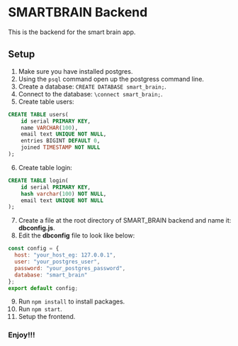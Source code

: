 # SMARTBRAIN Backend

This is the backend for the smart brain app.

## Setup

1. Make sure you have installed postgres.
2. Using the `psql` command open up the postgress command line.
3. Create a database: `CREATE DATABASE smart_brain;`.
4. Connect to the database: `\connect smart_brain;`.
5. Create table users:

```sql
CREATE TABLE users(
    id serial PRIMARY KEY,
    name VARCHAR(100),
    email text UNIQUE NOT NULL,
    entries BIGINT DEFAULT 0,
    joined TIMESTAMP NOT NULL
);
```

6. Create table login:

```sql
CREATE TABLE login(
    id serial PRIMARY KEY,
    hash varchar(100) NOT NULL,
    email text UNIQUE NOT NULL
);
```

7. Create a file at the root directory of SMART_BRAIN backend and name it: **dbconfig.js**.
8. Edit the **dbconfig** file to look like below:

```javascript
const config = {
  host: "your_host_eg: 127.0.0.1",
  user: "your_postgres_user",
  password: "your_postgres_password",
  database: "smart_brain"
};
export default config;
```

9. Run `npm install` to install packages.
10. Run `npm start`.
11. Setup the frontend.

### Enjoy!!!
